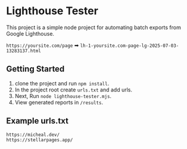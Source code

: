 # Lighthouse Tester

This project is a simple node project for automating batch exports from Google Lighthouse.

`https://yoursite.com/page` ➡ `lh-1-yoursite.com-page-lg-2025-07-03-13283137.html`

## Getting Started

1. clone the project and run `npm install`.
2. In the project root create `urls.txt` and add urls.
3. Next, Run `node lighthouse-tester.mjs`.
4. View generated reports in `/results`.

## Example urls.txt

```txt
https://micheal.dev/
https://stellarpages.app/
```
